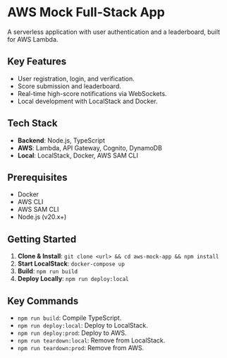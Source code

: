 # AWS Mock Full-Stack App

A serverless application with user authentication and a leaderboard, built for AWS Lambda.

## Key Features

- User registration, login, and verification.
- Score submission and leaderboard.
- Real-time high-score notifications via WebSockets.
- Local development with LocalStack and Docker.

## Tech Stack

- **Backend**: Node.js, TypeScript
- **AWS**: Lambda, API Gateway, Cognito, DynamoDB
- **Local**: LocalStack, Docker, AWS SAM CLI

## Prerequisites

- Docker
- AWS CLI
- AWS SAM CLI
- Node.js (v20.x+)

## Getting Started

1.  **Clone & Install**: `git clone <url> && cd aws-mock-app && npm install`
2.  **Start LocalStack**: `docker-compose up`
3.  **Build**: `npm run build`
4.  **Deploy Locally**: `npm run deploy:local`

## Key Commands

- `npm run build`: Compile TypeScript.
- `npm run deploy:local`: Deploy to LocalStack.
- `npm run deploy:prod`: Deploy to AWS.
- `npm run teardown:local`: Remove from LocalStack.
- `npm run teardown:prod`: Remove from AWS.
